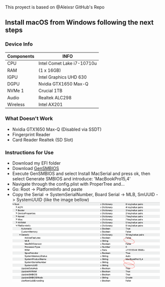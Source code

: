 This proyect is based on @Aleixsr GitHub's Repo

## Install macOS from Windows following the next steps

### Device Info

| Components   |             INFO               |
|--------------|--------------------------------|
|     CPU      |   Intel Comet Lake i7-10710u   |
|     RAM      |          (1 x 16GB)            |
|     IGPU     |   Intel Graphics UHD 630       |
|     DGPU     |    Nvidia GTX1650 Max-Q        |
|    NVMe 1    |         Crucial 1TB            |
|    Audio     |       Realtek ALC298           |
|   Wireless   |         Intel AX201            |

### What Doesn't Work

- Nvidia GTX1650 Max-Q (Disabled via SSDT)
- Fingerprint Reader
- Card Reader Realtek (SD Slot)

### Instructions for Use

- Download my EFI folder
- Download [GenSMBIOS](https://github.com/corpnewt/GenSMBIOS)
- Execute GenSMBIOS and select Install MacSerial and press ok, then select Generate SMBIOS and introduce: 'MacBookPro15,4'
- Navigate through the config.plist with ProperTree and...
- Go: Root -> PlatformInfo and paste 
- Copy the Serial -> SystemSerialNumber, Board Serial -> MLB, SmUUID -> SystemUUID (like the image bellow)
![Fill the Gaps](./example_images/Fill%20the%20gaps%20with%20gensmbios%20info.png)
